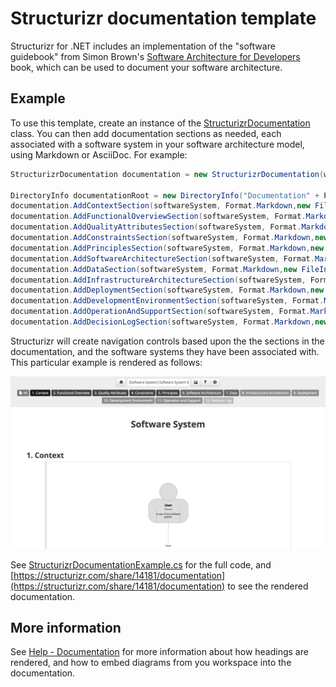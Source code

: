 # Structurizr documentation template

Structurizr for .NET includes an implementation of the "software guidebook" from Simon Brown's [Software Architecture for Developers](https://leanpub.com/visualising-software-architecture) book, which can be used to document your software architecture.

## Example

To use this template, create an instance of the [StructurizrDocumentation](https://github.com/structurizr/dotnet/blob/master/Structurizr.Core/Documentation/StructurizrDocumentation.cs) class.
You can then add documentation sections as needed, each associated with a software system in your software architecture model, using Markdown or AsciiDoc. For example:

```c#
StructurizrDocumentation documentation = new StructurizrDocumentation(workspace);

DirectoryInfo documentationRoot = new DirectoryInfo("Documentation" + Path.DirectorySeparatorChar + "structurizr" + Path.DirectorySeparatorChar + "markdown");
documentation.AddContextSection(softwareSystem, Format.Markdown,new FileInfo(Path.Combine(documentationRoot.FullName, "01-context.md")));
documentation.AddFunctionalOverviewSection(softwareSystem, Format.Markdown,new FileInfo(Path.Combine(documentationRoot.FullName, "02-functional-overview.md")));
documentation.AddQualityAttributesSection(softwareSystem, Format.Markdown,new FileInfo(Path.Combine(documentationRoot.FullName, "03-quality-attributes.md")));
documentation.AddConstraintsSection(softwareSystem, Format.Markdown,new FileInfo(Path.Combine(documentationRoot.FullName, "04-constraints.md")));
documentation.AddPrinciplesSection(softwareSystem, Format.Markdown,new FileInfo(Path.Combine(documentationRoot.FullName, "05-principles.md")));
documentation.AddSoftwareArchitectureSection(softwareSystem, Format.Markdown,new FileInfo(Path.Combine(documentationRoot.FullName, "06-software-architecture.md")));
documentation.AddDataSection(softwareSystem, Format.Markdown,new FileInfo(Path.Combine(documentationRoot.FullName, "07-data.md")));
documentation.AddInfrastructureArchitectureSection(softwareSystem, Format.Markdown,new FileInfo(Path.Combine(documentationRoot.FullName, "08-infrastructure-architecture.md")));
documentation.AddDeploymentSection(softwareSystem, Format.Markdown,new FileInfo(Path.Combine(documentationRoot.FullName, "09-deployment.md")));
documentation.AddDevelopmentEnvironmentSection(softwareSystem, Format.Markdown,new FileInfo(Path.Combine(documentationRoot.FullName, "10-development-environment.md")));
documentation.AddOperationAndSupportSection(softwareSystem, Format.Markdown,new FileInfo(Path.Combine(documentationRoot.FullName, "11-operation-and-support.md")));
documentation.AddDecisionLogSection(softwareSystem, Format.Markdown,new FileInfo(Path.Combine(documentationRoot.FullName, "12-decision-log.md")));
```

Structurizr will create navigation controls based upon the the sections in the documentation, and the software systems they have been associated with. This particular example is rendered as follows: 

![Documentation based upon the Structurizr template](images/documentation-structurizr-1.png)

See [StructurizrDocumentationExample.cs](https://github.com/structurizr/dotnet/blob/master/Structurizr.Examples/StructurizrDocumentationExample.cs) for the full code, and [https://structurizr.com/share/14181/documentation](https://structurizr.com/share/14181/documentation) to see the rendered documentation.

## More information

See [Help - Documentation](https://structurizr.com/help/documentation) for more information about how headings are rendered, and how to embed diagrams from you workspace into the documentation.